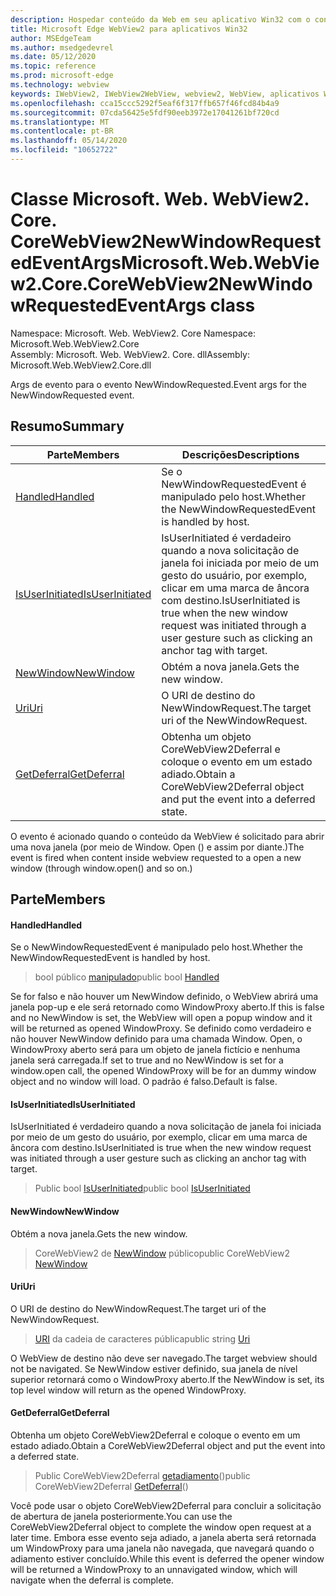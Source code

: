 ```yaml
---
description: Hospedar conteúdo da Web em seu aplicativo Win32 com o controle WebView2 do Microsoft Edge
title: Microsoft Edge WebView2 para aplicativos Win32
author: MSEdgeTeam
ms.author: msedgedevrel
ms.date: 05/12/2020
ms.topic: reference
ms.prod: microsoft-edge
ms.technology: webview
keywords: IWebView2, IWebView2WebView, webview2, WebView, aplicativos Win32, Win32, Edge, ICoreWebView2, ICoreWebView2Controller, controle do navegador, HTML Edge
ms.openlocfilehash: cca15ccc5292f5eaf6f317ffb657f46fcd84b4a9
ms.sourcegitcommit: 07cda56425e5fdf90eeb3972e17041261bf720cd
ms.translationtype: MT
ms.contentlocale: pt-BR
ms.lasthandoff: 05/14/2020
ms.locfileid: "10652722"
---
```

# <span data-ttu-id="47ea0-104">Classe Microsoft. Web. WebView2. Core. CoreWebView2NewWindowRequestedEventArgs</span><span class="sxs-lookup"><span data-stu-id="47ea0-104">Microsoft.Web.WebView2.Core.CoreWebView2NewWindowRequestedEventArgs class</span></span> 

<span data-ttu-id="47ea0-105">Namespace: Microsoft. Web. WebView2. Core </span><span class="sxs-lookup"><span data-stu-id="47ea0-105">Namespace: Microsoft.Web.WebView2.Core</span></span>\
<span data-ttu-id="47ea0-106">Assembly: Microsoft. Web. WebView2. Core. dll</span><span class="sxs-lookup"><span data-stu-id="47ea0-106">Assembly: Microsoft.Web.WebView2.Core.dll</span></span>

<span data-ttu-id="47ea0-107">Args de evento para o evento NewWindowRequested.</span><span class="sxs-lookup"><span data-stu-id="47ea0-107">Event args for the NewWindowRequested event.</span></span>

## <span data-ttu-id="47ea0-108">Resumo</span><span class="sxs-lookup"><span data-stu-id="47ea0-108">Summary</span></span>

 <span data-ttu-id="47ea0-109">Parte</span><span class="sxs-lookup"><span data-stu-id="47ea0-109">Members</span></span>                        | <span data-ttu-id="47ea0-110">Descrições</span><span class="sxs-lookup"><span data-stu-id="47ea0-110">Descriptions</span></span>
--------------------------------|---------------------------------------------
[<span data-ttu-id="47ea0-111">Handled</span><span class="sxs-lookup"><span data-stu-id="47ea0-111">Handled</span></span>](#handled) | <span data-ttu-id="47ea0-112">Se o NewWindowRequestedEvent é manipulado pelo host.</span><span class="sxs-lookup"><span data-stu-id="47ea0-112">Whether the NewWindowRequestedEvent is handled by host.</span></span>
[<span data-ttu-id="47ea0-113">IsUserInitiated</span><span class="sxs-lookup"><span data-stu-id="47ea0-113">IsUserInitiated</span></span>](#isuserinitiated) | <span data-ttu-id="47ea0-114">IsUserInitiated é verdadeiro quando a nova solicitação de janela foi iniciada por meio de um gesto do usuário, por exemplo, clicar em uma marca de âncora com destino.</span><span class="sxs-lookup"><span data-stu-id="47ea0-114">IsUserInitiated is true when the new window request was initiated through a user gesture such as clicking an anchor tag with target.</span></span>
[<span data-ttu-id="47ea0-115">NewWindow</span><span class="sxs-lookup"><span data-stu-id="47ea0-115">NewWindow</span></span>](#newwindow) | <span data-ttu-id="47ea0-116">Obtém a nova janela.</span><span class="sxs-lookup"><span data-stu-id="47ea0-116">Gets the new window.</span></span>
[<span data-ttu-id="47ea0-117">Uri</span><span class="sxs-lookup"><span data-stu-id="47ea0-117">Uri</span></span>](#uri) | <span data-ttu-id="47ea0-118">O URI de destino do NewWindowRequest.</span><span class="sxs-lookup"><span data-stu-id="47ea0-118">The target uri of the NewWindowRequest.</span></span>
[<span data-ttu-id="47ea0-119">GetDeferral</span><span class="sxs-lookup"><span data-stu-id="47ea0-119">GetDeferral</span></span>](#getdeferral) | <span data-ttu-id="47ea0-120">Obtenha um objeto CoreWebView2Deferral e coloque o evento em um estado adiado.</span><span class="sxs-lookup"><span data-stu-id="47ea0-120">Obtain a CoreWebView2Deferral object and put the event into a deferred state.</span></span>

<span data-ttu-id="47ea0-121">O evento é acionado quando o conteúdo da WebView é solicitado para abrir uma nova janela (por meio de Window. Open () e assim por diante.)</span><span class="sxs-lookup"><span data-stu-id="47ea0-121">The event is fired when content inside webview requested to a open a new window (through window.open() and so on.)</span></span>

## <span data-ttu-id="47ea0-122">Parte</span><span class="sxs-lookup"><span data-stu-id="47ea0-122">Members</span></span>

#### <span data-ttu-id="47ea0-123">Handled</span><span class="sxs-lookup"><span data-stu-id="47ea0-123">Handled</span></span> 

<span data-ttu-id="47ea0-124">Se o NewWindowRequestedEvent é manipulado pelo host.</span><span class="sxs-lookup"><span data-stu-id="47ea0-124">Whether the NewWindowRequestedEvent is handled by host.</span></span>

> <span data-ttu-id="47ea0-125">bool público [manipulado](#handled)</span><span class="sxs-lookup"><span data-stu-id="47ea0-125">public bool [Handled](#handled)</span></span>

<span data-ttu-id="47ea0-126">Se for falso e não houver um NewWindow definido, o WebView abrirá uma janela pop-up e ele será retornado como WindowProxy aberto.</span><span class="sxs-lookup"><span data-stu-id="47ea0-126">If this is false and no NewWindow is set, the WebView will open a popup window and it will be returned as opened WindowProxy.</span></span> <span data-ttu-id="47ea0-127">Se definido como verdadeiro e não houver NewWindow definido para uma chamada Window. Open, o WindowProxy aberto será para um objeto de janela fictício e nenhuma janela será carregada.</span><span class="sxs-lookup"><span data-stu-id="47ea0-127">If set to true and no NewWindow is set for a window.open call, the opened WindowProxy will be for an dummy window object and no window will load.</span></span> <span data-ttu-id="47ea0-128">O padrão é falso.</span><span class="sxs-lookup"><span data-stu-id="47ea0-128">Default is false.</span></span>

#### <span data-ttu-id="47ea0-129">IsUserInitiated</span><span class="sxs-lookup"><span data-stu-id="47ea0-129">IsUserInitiated</span></span> 

<span data-ttu-id="47ea0-130">IsUserInitiated é verdadeiro quando a nova solicitação de janela foi iniciada por meio de um gesto do usuário, por exemplo, clicar em uma marca de âncora com destino.</span><span class="sxs-lookup"><span data-stu-id="47ea0-130">IsUserInitiated is true when the new window request was initiated through a user gesture such as clicking an anchor tag with target.</span></span>

> <span data-ttu-id="47ea0-131">Public bool [IsUserInitiated](#isuserinitiated)</span><span class="sxs-lookup"><span data-stu-id="47ea0-131">public bool [IsUserInitiated](#isuserinitiated)</span></span>

#### <span data-ttu-id="47ea0-132">NewWindow</span><span class="sxs-lookup"><span data-stu-id="47ea0-132">NewWindow</span></span> 

<span data-ttu-id="47ea0-133">Obtém a nova janela.</span><span class="sxs-lookup"><span data-stu-id="47ea0-133">Gets the new window.</span></span>

> <span data-ttu-id="47ea0-134">CoreWebView2 de [NewWindow](#newwindow) público</span><span class="sxs-lookup"><span data-stu-id="47ea0-134">public CoreWebView2 [NewWindow](#newwindow)</span></span>

#### <span data-ttu-id="47ea0-135">Uri</span><span class="sxs-lookup"><span data-stu-id="47ea0-135">Uri</span></span> 

<span data-ttu-id="47ea0-136">O URI de destino do NewWindowRequest.</span><span class="sxs-lookup"><span data-stu-id="47ea0-136">The target uri of the NewWindowRequest.</span></span>

> <span data-ttu-id="47ea0-137">[URI](#uri) da cadeia de caracteres pública</span><span class="sxs-lookup"><span data-stu-id="47ea0-137">public string [Uri](#uri)</span></span>

<span data-ttu-id="47ea0-138">O WebView de destino não deve ser navegado.</span><span class="sxs-lookup"><span data-stu-id="47ea0-138">The target webview should not be navigated.</span></span> <span data-ttu-id="47ea0-139">Se NewWindow estiver definido, sua janela de nível superior retornará como o WindowProxy aberto.</span><span class="sxs-lookup"><span data-stu-id="47ea0-139">If the NewWindow is set, its top level window will return as the opened WindowProxy.</span></span>

#### <span data-ttu-id="47ea0-140">GetDeferral</span><span class="sxs-lookup"><span data-stu-id="47ea0-140">GetDeferral</span></span> 

<span data-ttu-id="47ea0-141">Obtenha um objeto CoreWebView2Deferral e coloque o evento em um estado adiado.</span><span class="sxs-lookup"><span data-stu-id="47ea0-141">Obtain a CoreWebView2Deferral object and put the event into a deferred state.</span></span>

> <span data-ttu-id="47ea0-142">Public CoreWebView2Deferral [getadiamento](#getdeferral)()</span><span class="sxs-lookup"><span data-stu-id="47ea0-142">public CoreWebView2Deferral [GetDeferral](#getdeferral)()</span></span>

<span data-ttu-id="47ea0-143">Você pode usar o objeto CoreWebView2Deferral para concluir a solicitação de abertura de janela posteriormente.</span><span class="sxs-lookup"><span data-stu-id="47ea0-143">You can use the CoreWebView2Deferral object to complete the window open request at a later time.</span></span> <span data-ttu-id="47ea0-144">Embora esse evento seja adiado, a janela aberta será retornada um WindowProxy para uma janela não navegada, que navegará quando o adiamento estiver concluído.</span><span class="sxs-lookup"><span data-stu-id="47ea0-144">While this event is deferred the opener window will be returned a WindowProxy to an unnavigated window, which will navigate when the deferral is complete.</span></span>

